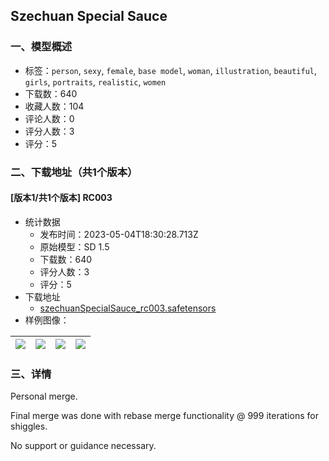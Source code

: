 ## Szechuan Special Sauce
### 一、模型概述

- 标签：`person`, `sexy`, `female`, `base model`, `woman`, `illustration`, `beautiful`, `girls`, `portraits`, `realistic`, `women`
- 下载数：640
- 收藏人数：104
- 评论人数：0
- 评分人数：3
- 评分：5

### 二、下载地址（共1个版本）

#### [版本1/共1个版本] RC003

- 统计数据
  - 发布时间：2023-05-04T18:30:28.713Z
  - 原始模型：SD 1.5
  - 下载数：640
  - 评分人数：3
  - 评分：5
- 下载地址
  - [szechuanSpecialSauce_rc003.safetensors](https://civitai.com/api/download/models/62378)
- 样例图像：

| <img src="https://image.civitai.com/xG1nkqKTMzGDvpLrqFT7WA/13ee35b3-bf86-489e-b402-dd8f71d8fb47/width=450/687529.jpeg" /> | <img src="https://image.civitai.com/xG1nkqKTMzGDvpLrqFT7WA/09eca9d1-3641-48b8-b70d-465695d2a16c/width=450/687503.jpeg" /> | <img src="https://image.civitai.com/xG1nkqKTMzGDvpLrqFT7WA/e9cffc99-e6f7-4352-99ed-af54d9c3e666/width=450/687480.jpeg" /> | <img src="https://image.civitai.com/xG1nkqKTMzGDvpLrqFT7WA/258f3f03-5e8a-4b74-9920-00183fdc330f/width=450/687478.jpeg" /> |
| ---- | ---- | ---- | ---- |


### 三、详情
<p>Personal merge. </p><p></p><p>Final merge was done with rebase merge functionality @ 999 iterations for shiggles.</p><p></p><p>No support or guidance necessary. </p>
